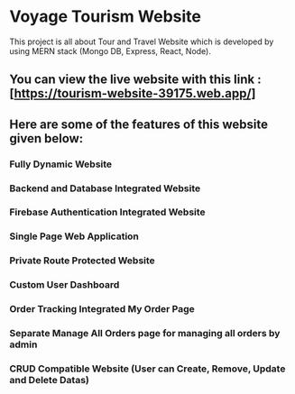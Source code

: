# Voyage Tourism Website

This project is all about Tour and Travel Website which is developed by using MERN stack (Mongo DB, Express, React, Node).

## You can view the live website with this link : [https://tourism-website-39175.web.app/]

## Here are some of the features of this website given below: 

### Fully Dynamic Website 
### Backend and Database Integrated Website 
### Firebase Authentication Integrated Website 
### Single Page Web Application 
### Private Route Protected Website 
### Custom User Dashboard 
### Order Tracking Integrated My Order Page 
### Separate Manage All Orders page for managing all orders by admin
### CRUD Compatible Website (User can Create, Remove, Update and Delete Datas)